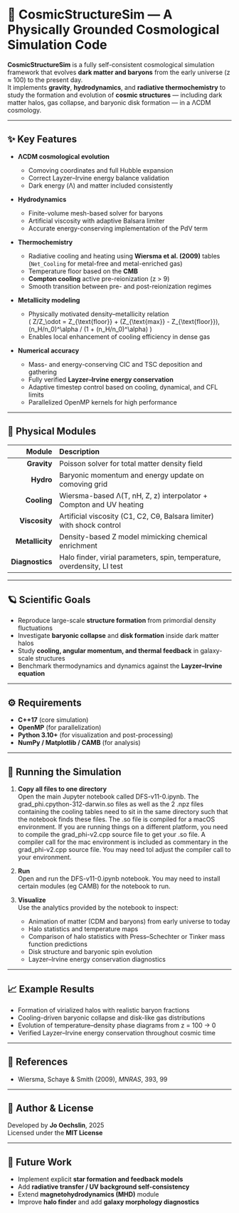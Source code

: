 # 🌌 CosmicStructureSim — A Physically Grounded Cosmological Simulation Code

**CosmicStructureSim** is a fully self-consistent cosmological simulation framework that evolves **dark matter and baryons** from the early universe (z ≈ 100) to the present day.  
It implements **gravity**, **hydrodynamics**, and **radiative thermochemistry** to study the formation and evolution of **cosmic structures** — including dark matter halos, gas collapse, and baryonic disk formation — in a ΛCDM cosmology.

---

## ✨ Key Features

- **ΛCDM cosmological evolution**
  - Comoving coordinates and full Hubble expansion
  - Correct Layzer–Irvine energy balance validation
  - Dark energy (Λ) and matter included consistently

- **Hydrodynamics**
  - Finite-volume mesh-based solver for baryons
  - Artificial viscosity with adaptive Balsara limiter
  - Accurate energy-conserving implementation of the PdV term

- **Thermochemistry**
  - Radiative cooling and heating using **Wiersma et al. (2009)** tables  
    (`Net_Cooling` for metal-free and metal-enriched gas)
  - Temperature floor based on the **CMB**
  - **Compton cooling** active pre-reionization (z > 9)
  - Smooth transition between pre- and post-reionization regimes

- **Metallicity modeling**
  - Physically motivated density–metallicity relation  
    \( Z/Z_\odot = Z_{\text{floor}} + (Z_{\text{max}} - Z_{\text{floor}})\,(n_H/n_0)^\alpha / (1 + (n_H/n_0)^\alpha) \)
  - Enables local enhancement of cooling efficiency in dense gas

- **Numerical accuracy**
  - Mass- and energy-conserving CIC and TSC deposition and gathering
  - Fully verified **Layzer–Irvine energy conservation**
  - Adaptive timestep control based on cooling, dynamical, and CFL limits
  - Parallelized OpenMP kernels for high performance

---

## 🧩 Physical Modules

| Module | Description |
|--------:|:-------------|
| **Gravity** | Poisson solver for total matter density field |
| **Hydro** | Baryonic momentum and energy update on comoving grid |
| **Cooling** | Wiersma-based Λ(T, nH, Z, z) interpolator + Compton and UV heating |
| **Viscosity** | Artificial viscosity (C1, C2, Cθ, Balsara limiter) with shock control |
| **Metallicity** | Density-based Z model mimicking chemical enrichment |
| **Diagnostics** | Halo finder, virial parameters, spin, temperature, overdensity, LI test |

---

## 🪐 Scientific Goals

- Reproduce large-scale **structure formation** from primordial density fluctuations  
- Investigate **baryonic collapse** and **disk formation** inside dark matter halos  
- Study **cooling, angular momentum, and thermal feedback** in galaxy-scale structures  
- Benchmark thermodynamics and dynamics against the **Layzer–Irvine equation**

---

## ⚙️ Requirements

- **C++17** (core simulation)
- **OpenMP** (for parallelization)
- **Python 3.10+** (for visualization and post-processing)
- **NumPy / Matplotlib / CAMB** (for analysis)

---

## 🚀 Running the Simulation

1. **Copy all files to one directory**  
   Open the main Jupyter notebook called DFS-v11-0.ipynb. The grad_phi.cpython-312-darwin.so files as well as the 2 .npz files containing the cooling tables
   need to sit in the same directory such that the notebook finds these files.
   The .so file is compiled for a macOS environment. If you are running things on a different platform, you need to compile
   the grad_phi-v2.cpp source file to get your .so file. A compiler call for the mac environment is included as commentary
   in the grad_phi-v2.cpp source file. You may need tol adjust the compiler call to your environment.

3. **Run**  
   Open and run the DFS-v11-0.ipynb notebook. You may need to install certain modules (eg CAMB) for the notebook to run.

4. **Visualize**  
   Use the analytics provided by the notebook to inspect:
   - Animation of matter (CDM and baryons) from early universe to today
   - Halo statistics and temperature maps  
   - Comparison of halo statistics with Press–Schechter or Tinker mass function predictions 
   - Disk structure and baryonic spin evolution  
   - Layzer–Irvine energy conservation diagnostics

---

## 📈 Example Results

- Formation of virialized halos with realistic baryon fractions  
- Cooling-driven baryonic collapse and disk-like gas distributions  
- Evolution of temperature–density phase diagrams from z = 100 → 0  
- Verified Layzer–Irvine energy conservation throughout cosmic time

---

## 🧠 References

- Wiersma, Schaye & Smith (2009), *MNRAS*, 393, 99

---

## 🧩 Author & License

Developed by **Jo Oechslin**, 2025  
Licensed under the **MIT License**

---

## 🌠 Future Work

- Implement explicit **star formation and feedback models**
- Add **radiative transfer / UV background self-consistency**
- Extend **magnetohydrodynamics (MHD)** module
- Improve **halo finder** and add **galaxy morphology diagnostics**
